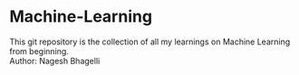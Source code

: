 # Machine-Learning

This git repository is the collection of all my learnings on Machine Learning from beginning.
<br>
Author: Nagesh Bhagelli
